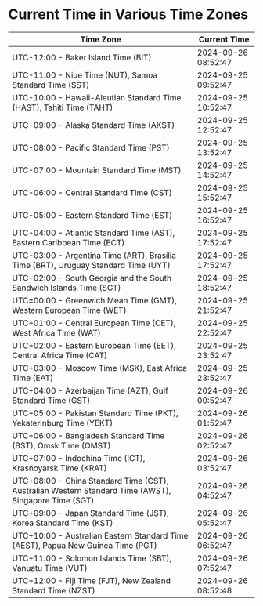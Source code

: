 # Current Time in Various Time Zones

| Time Zone | Current Time |
|-----------|--------------|
| UTC-12:00 - Baker Island Time (BIT) | 2024-09-26 08:52:47 |
| UTC-11:00 - Niue Time (NUT), Samoa Standard Time (SST) | 2024-09-25 09:52:47 |
| UTC-10:00 - Hawaii-Aleutian Standard Time (HAST), Tahiti Time (TAHT) | 2024-09-25 10:52:47 |
| UTC-09:00 - Alaska Standard Time (AKST) | 2024-09-25 12:52:47 |
| UTC-08:00 - Pacific Standard Time (PST) | 2024-09-25 13:52:47 |
| UTC-07:00 - Mountain Standard Time (MST) | 2024-09-25 14:52:47 |
| UTC-06:00 - Central Standard Time (CST) | 2024-09-25 15:52:47 |
| UTC-05:00 - Eastern Standard Time (EST) | 2024-09-25 16:52:47 |
| UTC-04:00 - Atlantic Standard Time (AST), Eastern Caribbean Time (ECT) | 2024-09-25 17:52:47 |
| UTC-03:00 - Argentina Time (ART), Brasília Time (BRT), Uruguay Standard Time (UYT) | 2024-09-25 17:52:47 |
| UTC-02:00 - South Georgia and the South Sandwich Islands Time (SGT) | 2024-09-25 18:52:47 |
| UTC±00:00 - Greenwich Mean Time (GMT), Western European Time (WET) | 2024-09-25 21:52:47 |
| UTC+01:00 - Central European Time (CET), West Africa Time (WAT) | 2024-09-25 22:52:47 |
| UTC+02:00 - Eastern European Time (EET), Central Africa Time (CAT) | 2024-09-25 23:52:47 |
| UTC+03:00 - Moscow Time (MSK), East Africa Time (EAT) | 2024-09-25 23:52:47 |
| UTC+04:00 - Azerbaijan Time (AZT), Gulf Standard Time (GST) | 2024-09-26 00:52:47 |
| UTC+05:00 - Pakistan Standard Time (PKT), Yekaterinburg Time (YEKT) | 2024-09-26 01:52:47 |
| UTC+06:00 - Bangladesh Standard Time (BST), Omsk Time (OMST) | 2024-09-26 02:52:47 |
| UTC+07:00 - Indochina Time (ICT), Krasnoyarsk Time (KRAT) | 2024-09-26 03:52:47 |
| UTC+08:00 - China Standard Time (CST), Australian Western Standard Time (AWST), Singapore Time (SGT) | 2024-09-26 04:52:47 |
| UTC+09:00 - Japan Standard Time (JST), Korea Standard Time (KST) | 2024-09-26 05:52:47 |
| UTC+10:00 - Australian Eastern Standard Time (AEST), Papua New Guinea Time (PGT) | 2024-09-26 06:52:47 |
| UTC+11:00 - Solomon Islands Time (SBT), Vanuatu Time (VUT) | 2024-09-26 07:52:47 |
| UTC+12:00 - Fiji Time (FJT), New Zealand Standard Time (NZST) | 2024-09-26 08:52:48 |
